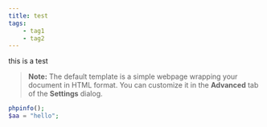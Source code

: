 ```yaml
---
title: test
tags:
    - tag1
    - tag2
---
```


this is a test

> **Note:** The default template is a simple webpage wrapping your document in HTML format. You can customize it in the **Advanced** tab of the <i class="icon-cog"></i> **Settings** dialog.

```php
phpinfo();
$aa = "hello";
```
